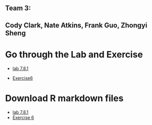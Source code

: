 ## Team 3:
## Cody Clark, Nate Atkins, Frank Guo, Zhongyi Sheng
# Go through the Lab and Exercise

- [lab 7.8.1](https://sammyzysheng.github.io/WM-MSBA-TEAM3-ML2-TP1/Lab7.8.1/) 

- [Exercise6](https://sammyzysheng.github.io/WM-MSBA-TEAM3-ML2-TP1/Exercise6/) 

# Download R markdown files
- [lab 7.8.1](https://sammyzysheng.github.io/WM-MSBA-TEAM3-ML2-TP1/lab7.8.1/7.8.1Lab.Rmd) 
- [Exercise 6](https://sammyzysheng.github.io/WM-MSBA-TEAM3-ML2-TP1/Exercise6/Exercise6.Rmd)



